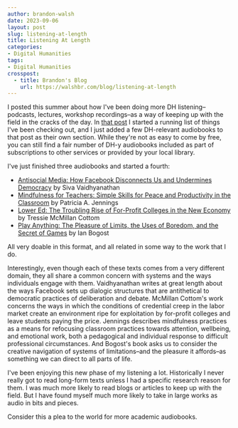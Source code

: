 ```yaml
---
author: brandon-walsh
date: 2023-09-06
layout: post
slug: listening-at-length
title: Listening At Length
categories:
- Digital Humanities
tags:
- Digital Humanities
crosspost:
  - title: Brandon's Blog
    url: https://walshbr.com/blog/listening-at-length
---
```

I posted this summer about how I've been doing more DH listening–podcasts, lectures, workshop recordings–as a way of keeping up with the field in the cracks of the day. In [that post](https://walshbr.com/blog/resources-for-the-digital-humanist-on-the-go/) I started a running list of things I've been checking out, and I just added a few DH-relevant audiobooks to that post as their own section. While they're not as easy to come by free, you can still find a fair number of DH-y audiobooks included as part of subscriptions to other services or provided by your local library.

I've just finished three audiobooks and started a fourth: 

* [Antisocial Media: How Facebook Disconnects Us and Undermines Democracy](https://global.oup.com/academic/product/antisocial-media-9780190841164) by Siva Vaidhyanathan
* [Mindfulness for Teachers: Simple Skills for Peace and Productivity in the Classroom](https://wwnorton.com/books/Mindfulness-for-teachers/) by Patricia A. Jennings
* [Lower Ed: The Troubling Rise of For-Profit Colleges in the New Economy](https://thenewpress.com/books/lower-ed) by Tressie McMillan Cottom
* [Play Anything: The Pleasure of Limits, the Uses of Boredom, and the Secret of Games](https://bogost.com/books/play-anything/) by Ian Bogost

All very doable in this format, and all related in some way to the work that I do. 

Interestingly, even though each of these texts comes from a very different domain, they all share a common concern with systems and the ways individuals engage with them. Vaidhyanathan writes at great length about the ways Facebook sets up dialogic structures that are antithetical to democratic practices of deliberation and debate. McMillan Cottom's work concerns the ways in which the conditions of credential creep in the labor market create an environment ripe for exploitation by for-profit colleges and leave students paying the price. Jennings describes mindfulness practices as a means for refocusing classroom practices towards attention, wellbeing, and emotional work, both a pedagogical and individual response to difficult professional circumstances. And Bogost's book asks us to consider the creative navigation of systems of limitations–and the pleasure it affords–as something we can direct to all parts of life. 

I've been enjoying this new phase of my listening a lot. Historically I never really got to read long-form texts unless I had a specific research reason for them. I was much more likely to read blogs or articles to keep up with the field. But I have found myself much more likely to take in large works as audio in bits and pieces. 

Consider this a plea to the world for more academic audiobooks. 